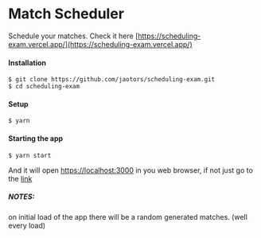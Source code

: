 # Match Scheduler

Schedule your matches. Check it here [https://scheduling-exam.vercel.app/](https://scheduling-exam.vercel.app/)

#### Installation

```
$ git clone https://github.com/jaotors/scheduling-exam.git
$ cd scheduling-exam
```

#### Setup

```
$ yarn
```

#### Starting the app

```
$ yarn start
```

And it will open [https://localhost:3000](https://localhost:3000) in you web browser, if not just go to the [link](https://localhost:3000)

##### NOTES:
on initial load of the app there will be a random generated matches. (well every load)
